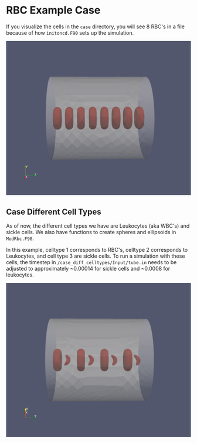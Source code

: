 # RBC Example Case

If you visualize the cells in the `case` directory, you will see 8 RBC's in a file because of how `initoncd.F90` sets up the simulation.

<p align="center">
  <img src="../install/images/8cells.png" alt="RBC3D Banner" width="800"/>
</p>
<!-- ![image](./install/images/8cells.png) -->

## Case Different Cell Types
As of now, the different cell types we have are Leukocytes (aka WBC's) and sickle cells. We also have functions to create spheres and ellipsoids in `ModRbc.F90`.

In this example, celltype 1 corresponds to RBC's, celltype 2 corresponds to Leukocytes, and cell type 3 are sickle cells. To run a simulation with these cells, the timestep in `/case_diff_celltypes/Input/tube.in` needs to be adjusted to approximately ~0.00014 for sickle cells and ~0.0008 for leukocytes.

<p align="center">
  <img src="../install/images/sicklecells.png" alt="RBC3D Banner" width="800"/>
</p>
<!-- ![image](./install/images/sicklecells.png) -->
